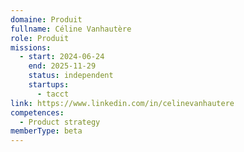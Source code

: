 ```yaml
---
domaine: Produit
fullname: Céline Vanhautère
role: Produit
missions:
  - start: 2024-06-24
    end: 2025-11-29
    status: independent
    startups:
      - tacct
link: https://www.linkedin.com/in/celinevanhautere
competences:
  - Product strategy
memberType: beta
---
```

